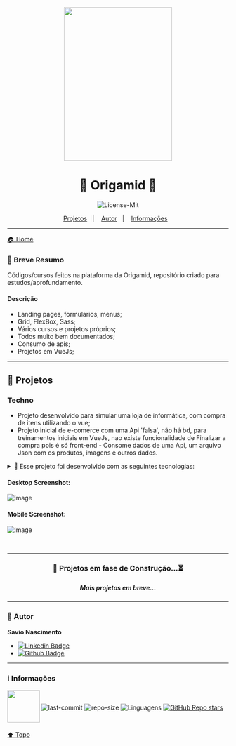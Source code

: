 <div align="center">  

<a id="top">
<img src="https://github.com/savionascimentodev/VueJs-Origamid/blob/main/assets/1525357092234.jpg"   width="70%" height="350px">
</a> 

# 🐺 Origamid 💜 

![License-Mit](https://img.shields.io/badge/license-MIT-lightseagreen)

<p align="center">
    <a href="#projects">Projetos</a>&nbsp;&nbsp;&nbsp;|&nbsp;&nbsp;&nbsp;
    <a href="#autor">Autor</a>&nbsp;&nbsp;&nbsp;|&nbsp;&nbsp;&nbsp;
    <a href="#info">Informações</a>&nbsp;&nbsp;&nbsp;
</p>
</div>

---

[🏠 Home](https://github.com/savionascimentodev/Origamid)

### 🎯 Breve Resumo

Códigos/cursos feitos na plataforma da Origamid, repositório criado para estudos/aprofundamento.

#### Descrição

- Landing pages, formularios, menus;
- Grid, FlexBox, Sass;
- Vários cursos e projetos próprios;
- Todos muito bem documentados;
- Consumo de apis;
- Projetos em VueJs;

---

## 👾 Projetos <a id="projects"></a>

### Techno

- Projeto desenvolvido para simular uma loja de informática, com compra de itens utilizando o vue;
- Projeto inicial de e-comerce com uma Api 'falsa', não há bd, para treinamentos iniciais em VueJs, nao existe funcionalidade de Finalizar a compra pois é só front-end - Consome dados de uma Api, um arquivo Json com os produtos, imagens e outros dados.

<details>
<summary>
🚀 Esse projeto foi desenvolvido com as seguintes tecnologias:  <a id="tecnologias"></a>
</summary>
    
<h6></h6>

[![HTML5](https://img.shields.io/badge/-HTML5-F06426?style=flat-square&logoColor=fff&logo=HTML5)](https://developer.mozilla.org/pt-BR/docs/Web/HTML)
[![CSS3](https://img.shields.io/badge/-CSS3-5DAFEF?style=flat-square&logoColor=fff&logo=CSS3)](https://developer.mozilla.org/pt-BR/docs/Web/CSS)
[![JavaScript](https://img.shields.io/badge/-JavaScript-FEAE32?style=flat-square&logoColor=fff&logo=javascript)](https://developer.mozilla.org/pt-BR/docs/Web/JavaScript)
[![VueJS](https://img.shields.io/badge/Vue.js-35495E?style=flat&logo=vuedotjs&logoColor=4FC08D)](https://br.vuejs.org/index.html)

</details>

#### Desktop Screenshot:

![image](https://user-images.githubusercontent.com/77630766/127754107-9702a749-dd9c-47cb-b5cb-95743f23eefe.png)

#### Mobile Screenshot:

![image](https://user-images.githubusercontent.com/77630766/127754130-728bb2f5-42e6-4aab-8eb6-01dcb83719c6.png)

<br>

---

<div align="center">
  
### 🚧 Projetos em fase de Construção...⏳
##### Mais projetos em breve...

</div>

---

### 👤 Autor <a id="autor"></a>

**Savio Nascimento**

- [![Linkedin Badge](https://img.shields.io/badge/-SavioNascimento-blue?style=flat-square&logo=Linkedin&logoColor=white&link=https://www.linkedin.com/savio-nascimento)](https://www.linkedin.com/in/savio-nascimento/)
- [![Github Badge](https://img.shields.io/badge/savionascimentodev-24292e?style=flat&logo=Github&logoColor=white&link=https://github.com/savionascimentodev)](https://github.com/savionascimentodev)

---

### ℹ️ Informações <a id="info"></a>

<img align="left" src="https://github.com/savionascimentodev/VueJs-Origamid/blob/main/assets/1525356724116.png" width="74px">
<br>

![last-commit](https://img.shields.io/github/last-commit/savionascimentodev/VueJs-Origamid?&color=purple)
![repo-size](https://img.shields.io/github/repo-size/savionascimentodev/VueJs-Origamid?&color=purple)
<img src="https://img.shields.io/github/languages/count/savionascimentodev/VueJs-Origamid?color=purple&style=flat" alt="Linguagens">
[![GitHub Repo stars](https://img.shields.io/github/stars/savionascimentodev/VueJs-Origamid?style=social)](https://github.com/savionascimentodev/VueJs-Origamid/stargazers)

</br>

[⬆️ Topo](#top) <br>
